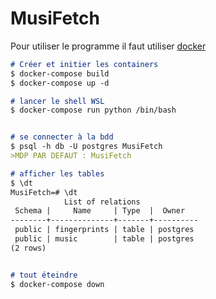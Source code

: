 # MusiFetch
Pour utiliser le programme il faut utiliser [docker](https://www.docker.com/)
```markdown
# Créer et initier les containers
$ docker-compose build
$ docker-compose up -d

# lancer le shell WSL
$ docker-compose run python /bin/bash


# se connecter à la bdd
$ psql -h db -U postgres MusiFetch
>MDP PAR DEFAUT : MusiFetch

# afficher les tables
$ \dt
MusiFetch=# \dt
            List of relations
 Schema |     Name     | Type  |  Owner
--------+--------------+-------+----------
 public | fingerprints | table | postgres
 public | music        | table | postgres
(2 rows)


# tout éteindre
$ docker-compose down
```
